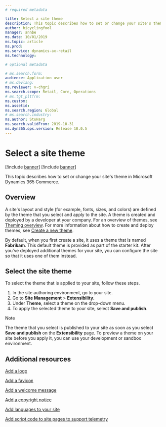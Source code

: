 ```yaml
---
# required metadata

title: Select a site theme
description: This topic describes how to set or change your site's theme in Microsoft Dynamics 365 Commerce.
author: bicyclingfool
manager: annbe
ms.date: 10/01/2019
ms.topic: article
ms.prod: 
ms.service: dynamics-ax-retail
ms.technology: 

# optional metadata

# ms.search.form: 
audience: Application user
# ms.devlang: 
ms.reviewer: v-chgri
ms.search.scope: Retail, Core, Operations
# ms.tgt_pltfrm: 
ms.custom: 
ms.assetid: 
ms.search.region: Global
# ms.search.industry: 
ms.author: StuHarg
ms.search.validFrom: 2019-10-31
ms.dyn365.ops.version: Release 10.0.5
---
```


# Select a site theme

[!include [banner](includes/preview-banner.md)]
[!include [banner](includes/banner.md)]

This topic describes how to set or change your site's theme in Microsoft Dynamics 365 Commerce.

## Overview

A site's layout and style (for example, fonts, sizes, and colors) are defined by the theme that you select and apply to the site. A theme is created and deployed by a developer at your company. For an overview of themes, see [Theming overview](http://). For more information about how to create and deploy themes, see [Create a new theme](http://).

By default, when you first create a site, it uses a theme that is named **Fabrikam**. This default theme is provided as part of the starter kit. After you've deployed additional themes for your site, you can configure the site so that it uses one of them instead.

## Select the site theme

To select the theme that is applied to your site, follow these steps.

1. In the site authoring environment, go to your site.
1. Go to **Site Management** \> **Extensibility**.
1. Under **Theme**, select a theme on the drop-down menu.
1. To apply the selected theme to your site, select **Save and publish**.

> [!NOTE]
> The theme that you select is published to your site as soon as you select **Save and publish** on the **Extensibility** page. To preview a theme on your site before you apply it, you can use your development or sandbox environment.

## Additional resources

[Add a logo](add-logo.md)

[Add a favicon](add-favicon.md)

[Add a welcome message](add-welcome-message.md)

[Add a copyright notice](add-copyright-notice.md)

[Add languages to your site](add-languages-to-site.md)

[Add script code to site pages to support telemetry](add-telemetry.md)

